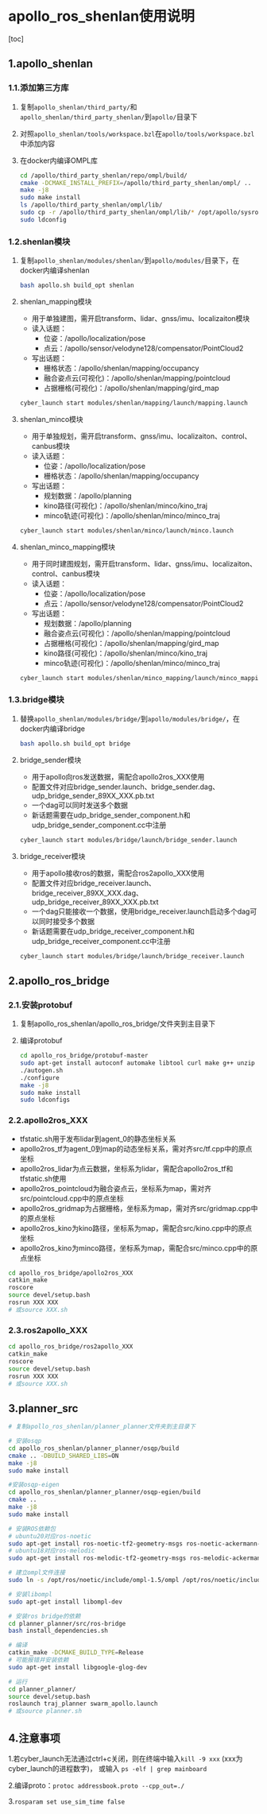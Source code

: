 # apollo_ros_shenlan使用说明

[toc]

## 1.apollo_shenlan

### 1.1.添加第三方库

1. 复制`apollo_shenlan/third_party/`和`apollo_shenlan/third_party_shenlan/`到`apollo/`目录下

2. 对照`apollo_shenlan/tools/workspace.bzl`在`apollo/tools/workspace.bzl`中添加内容

3. 在docker内编译OMPL库

   ```sh
   cd /apollo/third_party_shenlan/repo/ompl/build/
   cmake -DCMAKE_INSTALL_PREFIX=/apollo/third_party_shenlan/ompl/ ..
   make -j8
   sudo make install
   ls /apollo/third_party_shenlan/ompl/lib/
   sudo cp -r /apollo/third_party_shenlan/ompl/lib/* /opt/apollo/sysroot/lib/
   sudo ldconfig
   ```

### 1.2.shenlan模块

1. 复制`apollo_shenlan/modules/shenlan/`到`apollo/modules/`目录下，在docker内编译shenlan

   ```sh
   bash apollo.sh build_opt shenlan
   ```

2. shenlan_mapping模块

   + 用于单独建图，需开启transform、lidar、gnss/imu、localizaiton模块
   + 读入话题：
     + 位姿：/apollo/localization/pose
     + 点云：/apollo/sensor/velodyne128/compensator/PointCloud2
   + 写出话题：
     + 栅格状态：/apollo/shenlan/mapping/occupancy
     + 融合姿点云(可视化)：/apollo/shenlan/mapping/pointcloud
     + 占据栅格(可视化)：/apollo/shenlan/mapping/gird_map

   ```sh
   cyber_launch start modules/shenlan/mapping/launch/mapping.launch
   ```

3. shenlan_minco模块

   + 用于单独规划，需开启transform、gnss/imu、localizaiton、control、canbus模块
   + 读入话题：
     + 位姿：/apollo/localization/pose
     + 栅格状态：/apollo/shenlan/mapping/occupancy
   + 写出话题：
     + 规划数据：/apollo/planning
     + kino路径(可视化)：/apollo/shenlan/minco/kino_traj
     + minco轨迹(可视化)：/apollo/shenlan/minco/minco_traj

   ```sh
   cyber_launch start modules/shenlan/minco/launch/minco.launch
   ```

4. shenlan_minco_mapping模块

   + 用于同时建图规划，需开启transform、lidar、gnss/imu、localizaiton、control、canbus模块
   + 读入话题：
     + 位姿：/apollo/localization/pose
     + 点云：/apollo/sensor/velodyne128/compensator/PointCloud2
   + 写出话题：
     + 规划数据：/apollo/planning
     + 融合姿点云(可视化)：/apollo/shenlan/mapping/pointcloud
     + 占据栅格(可视化)：/apollo/shenlan/mapping/gird_map
     + kino路径(可视化)：/apollo/shenlan/minco/kino_traj
     + minco轨迹(可视化)：/apollo/shenlan/minco/minco_traj

   ```sh
   cyber_launch start modules/shenlan/minco_mapping/launch/minco_mapping.launch
   ```

### 1.3.bridge模块

1. 替换`apollo_shenlan/modules/bridge/`到`apollo/modules/bridge/`，在docker内编译bridge

   ```sh
   bash apollo.sh build_opt bridge
   ```

2. bridge_sender模块

   + 用于apollo向ros发送数据，需配合apollo2ros_XXX使用
   + 配置文件对应bridge_sender.launch、bridge_sender.dag、udp_bridge_sender_89XX_XXX.pb.txt
   + 一个dag可以同时发送多个数据
   + 新话题需要在udp_bridge_sender_component.h和udp_bridge_sender_component.cc中注册

   ```sh
   cyber_launch start modules/bridge/launch/bridge_sender.launch
   ```

3. bridge_receiver模块

   + 用于apollo接收ros的数据，需配合ros2apollo_XXX使用
   + 配置文件对应bridge_receiver.launch、bridge_receiver_89XX_XXX.dag、udp_bridge_receiver_89XX_XXX.pb.txt
   + 一个dag只能接收一个数据，使用bridge_receiver.launch启动多个dag可以同时接受多个数据
   + 新话题需要在udp_bridge_receiver_component.h和udp_bridge_receiver_component.cc中注册

   ```sh
   cyber_launch start modules/bridge/launch/bridge_receiver.launch
   ```

## 2.apollo_ros_bridge

### 2.1.安装protobuf

1. 复制apollo_ros_shenlan/apollo_ros_bridge/文件夹到主目录下

2. 编译protobuf

   ```sh
   cd apollo_ros_bridge/protobuf-master
   sudo apt-get install autoconf automake libtool curl make g++ unzip
   ./autogen.sh 
   ./configure 
   make -j8
   sudo make install 
   sudo ldconfigs
   ```

### 2.2.apollo2ros_XXX

+ tfstatic.sh用于发布lidar到agent_0的静态坐标关系
+ apollo2ros_tf为agent_0到map的动态坐标关系，需对齐src/tf.cpp中的原点坐标
+ apollo2ros_lidar为点云数据，坐标系为lidar，需配合apollo2ros_tf和tfstatic.sh使用
+ apollo2ros_pointcloud为融合姿点云，坐标系为map，需对齐src/pointcloud.cpp中的原点坐标
+ apollo2ros_gridmap为占据栅格，坐标系为map，需对齐src/gridmap.cpp中的原点坐标
+ apollo2ros_kino为kino路径，坐标系为map，需配合src/kino.cpp中的原点坐标
+ apollo2ros_kino为minco路径，坐标系为map，需配合src/minco.cpp中的原点坐标

```sh
cd apollo_ros_bridge/apollo2ros_XXX
catkin_make
roscore
source devel/setup.bash
rosrun XXX XXX
# 或source XXX.sh
```

### 2.3.ros2apollo_XXX

```bash
cd apollo_ros_bridge/ros2apollo_XXX
catkin_make
roscore
source devel/setup.bash
rosrun XXX XXX
# 或source XXX.sh
```

## 3.planner_src

```bash
# 复制apollo_ros_shenlan/planner_planner文件夹到主目录下

# 安装osqp
cd apollo_ros_shenlan/planner_planner/osqp/build
cmake .. -DBUILD_SHARED_LIBS=ON
make -j8
sudo make install

#安装osqp-eigen
cd apollo_ros_shenlan/planner_planner/osqp-egien/build
cmake ..
make -j8
sudo make install

# 安装ROS依赖包
# ubuntu20对应ros-noetic
sudo apt-get install ros-noetic-tf2-geometry-msgs ros-noetic-ackermann-msgs ros-noetic-joy ros-noetic-map-server ros-noetic-astuff-sensor-msgs ros-noetic-ompl*
# ubuntu18对应ros-melodic
sudo apt-get install ros-melodic-tf2-geometry-msgs ros-melodic-ackermann-msgs ros-melodic-joy ros-melodic-map-server ros-melodic-astuff-sensor-msgs ros-melodic-ompl*

# 建立ompl文件连接
sudo ln -s /opt/ros/noetic/include/ompl-1.5/ompl /opt/ros/noetic/include/ompl

# 安装libompl
sudo apt-get install libompl-dev

# 安装ros bridge的依赖
cd planner_planner/src/ros-bridge
bash install_dependencies.sh

# 编译
catkin_make -DCMAKE_BUILD_TYPE=Release
# 可能报错并安装依赖
sudo apt-get install libgoogle-glog-dev

# 运行
cd planner_planner/
source devel/setup.bash
roslaunch traj_planner swarm_apollo.launch
# 或source planner.sh
```

## 4.注意事项

1.若cyber_launch无法通过ctrl+c关闭，则在终端中输入`kill -9 xxx` (xxx为 cyber_launch的进程数字)， 或输入 `ps -elf | grep mainboard`

2.编译proto：`protoc addressbook.proto --cpp_out=./`

3.`rosparam set use_sim_time false`

